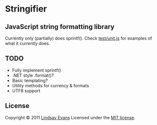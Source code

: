 # Stringifier
## JavaScript string formatting library

Currently only (partially) does sprintf().
Check [test/unit.js](https://github.com/lindsayevans/Stringifier/blob/master/test/unit.js) for examples of what it currently does.

## TODO
- Fully implement sprintf()
- .NET style .format()?
- Basic templating?
- Utility methods for currency & formats
- UTF8 support

## License

Copyright &copy; 2011 [Lindsay Evans](http://linz.id.au/)
Licensed under the [MIT license](http://www.opensource.org/licenses/mit-license.php).

